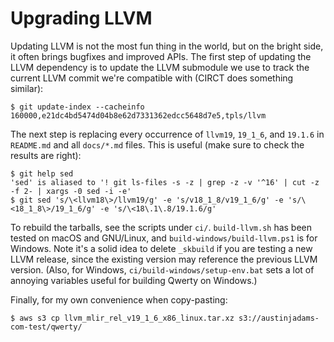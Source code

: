Upgrading LLVM
==============

Updating LLVM is not the most fun thing in the world, but on the bright side,
it often brings bugfixes and improved APIs. The first step of updating the LLVM
dependency is to update the LLVM submodule we use to track the current LLVM commit
we're compatible with (CIRCT does something similar):

    $ git update-index --cacheinfo 160000,e21dc4bd5474d04b8e62d7331362edcc5648d7e5,tpls/llvm

The next step is replacing every occurrence of `llvm19`, `19_1_6`, and
`19.1.6` in `README.md` and all `docs/*.md` files. This is useful (make
sure to check the results are right):

    $ git help sed
    'sed' is aliased to '! git ls-files -s -z | grep -z -v '^16' | cut -z -f 2- | xargs -0 sed -i -e'
    $ git sed 's/\<llvm18\>/llvm19/g' -e 's/v18_1_8/v19_1_6/g' -e 's/\<18_1_8\>/19_1_6/g' -e 's/\<18\.1\.8/19.1.6/g'

To rebuild the tarballs, see the scripts under `ci/`. `build-llvm.sh` has been
tested on macOS and GNU/Linux, and `build-windows/build-llvm.ps1` is for
Windows. Note it's a solid idea to delete `_skbuild` if you are testing a new
LLVM release, since the existing version may reference the previous LLVM
version. (Also, for Windows, `ci/build-windows/setup-env.bat` sets a lot of
annoying variables useful for building Qwerty on Windows.)

Finally, for my own convenience when copy-pasting:

    $ aws s3 cp llvm_mlir_rel_v19_1_6_x86_linux.tar.xz s3://austinjadams-com-test/qwerty/
